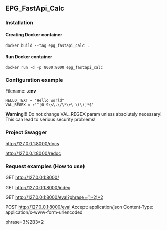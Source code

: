 ## EPG_FastApi_Calc

### Installation

#### Creating Docker container
    docker build --tag epg_fastapi_calc .

#### Run Docker container
    docker run -d -p 8000:8000 epg_fastapi_calc

### Configuration example
Filename: **.env**

    HELLO_TEXT = "Hello world"
    VAL_REGEX = r'^[0-9\s\.\/\*\+\-\(\)]*$'

**Warning**!!! Do not change VAL_REGEX param unless absolutely necessary! This can lead to serious security problems!


### Project Swagger
http://127.0.0.1:8000/docs

http://127.0.0.1:8000/redoc

### Request examples (How to use)

GET http://127.0.0.1:8000/

GET http://127.0.0.1:8000/index

GET http://127.0.0.1:8000/eval?phrase=(1+2)*2

POST http://127.0.0.1:8000/eval
Accept: application/json
Content-Type: application/x-www-form-urlencoded

phrase=3%2B3*2
